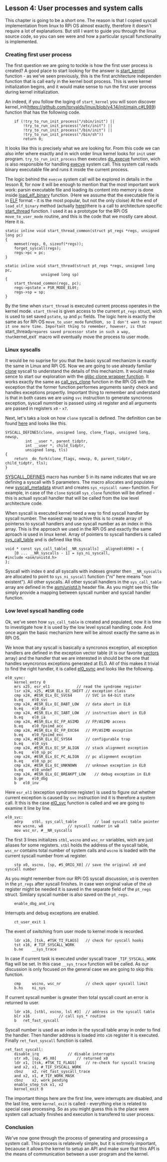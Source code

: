 ## Lesson 4: User processes and system calls 

This chapter is going to be a short one. The reason is that I copied syscall implementation from linux to RPi OS almost exactly, therefore it doesn't require a lot of explanations. But still I want to guide you through the linux source code, so you can see were and how a particular syscall functionality is implemented.

### Creating first user process

The first question we are going to tockle is how the first user process is created?  A good place to start looking for the answer is [start_kernel](https://github.com/torvalds/linux/blob/v4.14/init/main.c#L509) function - as we've seen previously, this is the first architecture independen function that is call early in the kernel boot process. This is were kernel initialization begins, and it would make sense to run the  first user process during kernel initialization.

An indeed, if you follow the loging of `start_kernel` you will soon discover kernel_init(https://github.com/torvalds/linux/blob/v4.14/init/main.c#L989) function that has the following code.

```
	if (!try_to_run_init_process("/sbin/init") ||
	    !try_to_run_init_process("/etc/init") ||
	    !try_to_run_init_process("/bin/init") ||
	    !try_to_run_init_process("/bin/sh"))
		return 0;
```

It looks like this is precisely what we are looking for. From this code we can also infer where exactly and in wich order linux kernel looks for `init` user program. `try_to_run_init_process` then executes [do_execve](https://github.com/torvalds/linux/blob/v4.14/fs/exec.c#L1837) function, wich is also responsible for handling [execve](http://man7.org/linux/man-pages/man2/execve.2.html) system call. This system call reads binary executable file and runs it inside the current process.

The logic behind the `execve` system call will be explored in details in the lesson 8, for now it will be enough to mention that the most important work work: parsin executable file and loading its content into memory is done inside [load_elf_binary](https://github.com/torvalds/linux/blob/v4.14/fs/binfmt_elf.c#L679) function. (Here we assume that the executable file is in [ELF](https://en.wikipedia.org/wiki/Executable_and_Linkable_Format) format - it is the most popular, but not the only cloise) At the end of `load_elf_binary` method (actually [here](https://github.com/torvalds/linux/blob/v4.14/fs/binfmt_elf.c#L1149))there is a call to architecture specific [start_thread](https://github.com/torvalds/linux/blob/v4.14/arch/arm64/include/asm/processor.h#L119) function. I used it as a prototype for the RPi OS `move_to_user_mode` routine, and this is the code that we mostly care about. Here it is.

```
static inline void start_thread_common(struct pt_regs *regs, unsigned long pc)
{
	memset(regs, 0, sizeof(*regs));
	forget_syscall(regs);
	regs->pc = pc;
}

static inline void start_thread(struct pt_regs *regs, unsigned long pc,
				unsigned long sp)
{
	start_thread_common(regs, pc);
	regs->pstate = PSR_MODE_EL0t;
	regs->sp = sp;
}
```

By the time when `start_thread` is executed  current process operates in the kernel mode. `start_thred` is given access to the current `pt_regs` struct, wich is used to set saved `pstate`, `sp` and `pc` fields. The logic here is exactly the same as for RPi OS `move_to_user_mode` function`, so I don't want to repeat it one more time. Important thing to remember, however, is that `start_thread` prepares saved processor state in such a way, that `kernel_exit` macro will eventually move the process to user mode.

###  Linux syscalls

It would be no suprise for you that the basic syscall mechanizm is exactly the same in Linux and RPi OS. Now we are going to use already familiar [clone](http://man7.org/linux/man-pages/man2/clone.2.html) syscall to understand the details of this mechanizm. It would make sence to start our exploration with the [glibc clone wrapper function](https://sourceware.org/git/?p=glibc.git;a=blob;f=sysdeps/unix/sysv/linux/aarch64/clone.S;h=e0653048259dd9a3d3eb3103ec2ae86acb43ef48;hb=HEAD#l35). It works exactly the same as [call_sys_clone](https://github.com/s-matyukevich/raspberry-pi-os/blob/master/src/lesson05/src/sys.S#L22) function in the RPi OS with the exception that the former function performes arguments sanity check and handles exceptions propertly. Important thing to remember and understand is that in both cases we are using `svc` instruction to generate syncronos exception, syscall nummber is passed using `x8` register and all arguments are passed in registers `x0` - `x7`.

Next, let's taks a look on how `clone` syscall is defined. The definition can be found [here](https://github.com/torvalds/linux/blob/v4.14/kernel/fork.c#L2153) and looks like this.

```
SYSCALL_DEFINE5(clone, unsigned long, clone_flags, unsigned long, newsp,
		 int __user *, parent_tidptr,
		 int __user *, child_tidptr,
		 unsigned long, tls)
{
	return _do_fork(clone_flags, newsp, 0, parent_tidptr, child_tidptr, tls);
}
```
[SYSCALL_DEFINE5](https://github.com/torvalds/linux/blob/v4.14/include/trace/syscall.h#L25) macro has number 5 in its name indicates that we are defining a syscall with 5 parameters.  The macro allocates and populates new [syscall_metadata](https://github.com/torvalds/linux/blob/v4.14/include/trace/syscall.h#L25) struct and creates `sys_<syscall name>` function. For example, in case of the `clone`  syscall `sys_clone` function will be defined - this is actuall syscall handler that will be called from the low level architecture code.

When syscall is executed kernel need a way to find syscall handler by syscall number. The easiest way to achive this is to create array of pointerss to syscall handlers and use syscall number as an index in this array. This is the approach we used in the RPi OS and exactly the same aproach is used in linux kenel. Array of pointers to syscall handlers is called [sys_call_table](https://github.com/torvalds/linux/blob/v4.14/arch/arm64/kernel/sys.c#L62) and is defined like this.

```
void * const sys_call_table[__NR_syscalls] __aligned(4096) = {
	[0 ... __NR_syscalls - 1] = sys_ni_syscall,
#include <asm/unistd.h>
};
``` 

Syscall with index `0` and all syscalls with indexes greater then `__NR_syscalls` are allocated to point to `sys_ni_syscall` function ("ni" here means "non existent"). All other syscalls. All other syscall handlers in the `sys_call_table` array are defined in the [asm/unistd.h](https://github.com/torvalds/linux/blob/v4.14/include/uapi/asm-generic/unistd.h) header file. As you might see this file simply provide a mapping between syscall number and syscall handler function.

### Low level syscall handling code

Ok, we've seen how `sys_call_table` is created and populated, now it is time to investigate how it is used by the low level syscall handling code. And once again the basic mechanizm here will be almost exactly the same as in RPi OS. 

We know that any syscall is basically a syncronos exception, all exception handlers are defined in the exception vector table (it is our favorite [vectors](https://github.com/torvalds/linux/blob/v4.14/arch/arm64/kernel/entry.S#L367) array) and the handler that we are interested in should be the one that handles seyncronos exceptions generated at EL0. All of this makes it trivial to find the right handler, it is called [el0_sync](https://github.com/torvalds/linux/blob/v4.14/arch/arm64/kernel/entry.S#L598) and looks like the following.

```
el0_sync:
	kernel_entry 0
	mrs	x25, esr_el1			// read the syndrome register
	lsr	x24, x25, #ESR_ELx_EC_SHIFT	// exception class
	cmp	x24, #ESR_ELx_EC_SVC64		// SVC in 64-bit state
	b.eq	el0_svc
	cmp	x24, #ESR_ELx_EC_DABT_LOW	// data abort in EL0
	b.eq	el0_da
	cmp	x24, #ESR_ELx_EC_IABT_LOW	// instruction abort in EL0
	b.eq	el0_ia
	cmp	x24, #ESR_ELx_EC_FP_ASIMD	// FP/ASIMD access
	b.eq	el0_fpsimd_acc
	cmp	x24, #ESR_ELx_EC_FP_EXC64	// FP/ASIMD exception
	b.eq	el0_fpsimd_exc
	cmp	x24, #ESR_ELx_EC_SYS64		// configurable trap
	b.eq	el0_sys
	cmp	x24, #ESR_ELx_EC_SP_ALIGN	// stack alignment exception
	b.eq	el0_sp_pc
	cmp	x24, #ESR_ELx_EC_PC_ALIGN	// pc alignment exception
	b.eq	el0_sp_pc
	cmp	x24, #ESR_ELx_EC_UNKNOWN	// unknown exception in EL0
	b.eq	el0_undef
	cmp	x24, #ESR_ELx_EC_BREAKPT_LOW	// debug exception in EL0
	b.ge	el0_dbg
	b	el0_inv
```

Here `esr_el1` (exception syndrome register) is used to figure out whether current exception is caused by `svc` instruction ind it is therefore a system call. It this is the case [el0_svc](https://github.com/torvalds/linux/blob/v4.14/arch/arm64/kernel/entry.S#L837) function is called and we are going to examine it line by line.

```
el0_svc:
	adrp	stbl, sys_call_table		// load syscall table pointer
	mov	wscno, w8			// syscall number in w8
	mov	wsc_nr, #__NR_syscalls
```

The first 3 lines initializes `stbl`, `wscno` and `wsc_nr` variables, wich are just aliases for some registers. `stbl` holds the address of the syscall table, `wsc_nr` contains total number of system calls and `wscno` is loaded with the current syscall number from `w8` register. 

```
	stp	x0, xscno, [sp, #S_ORIG_X0]	// save the original x0 and syscall number
```

As you might remember from our RPi OS syscall discussion, `x0` is overriten in the `pt_regs` after syscall finishes. In case wen original value of the `x0` register might be needed it is saved in the separate field of the `pt_regs` struct. Similary syscall number is also saved on the `pt_regs`.

```
	enable_dbg_and_irq
```

Interrupts and debug exceptions are enabled.

```
	ct_user_exit 1
``` 

The event of switching from user mode to kernel mode is recorded.

```
	ldr	x16, [tsk, #TSK_TI_FLAGS]	// check for syscall hooks
	tst	x16, #_TIF_SYSCALL_WORK
	b.ne	__sys_trace

```

In case if current task is executed under syscall tracer `_TIF_SYSCALL_WORK` flag will be set. In this case `__sys_trace` function will be called. As our discussion is only focused on the general case we are going to skip this function.

```
	cmp     wscno, wsc_nr			// check upper syscall limit
	b.hs	ni_sys
```

If current syscall number is greater then total syscall count an error is returned to user.

```
	ldr	x16, [stbl, xscno, lsl #3]	// address in the syscall table
	blr	x16				// call sys_* routine
	b	ret_fast_syscall
```

Syscall number is used as an index in the syscall table array in order to find the handler. Then handler address is loaded into `x16` register it is executed. Finally `ret_fast_syscall` function is called. 

```
ret_fast_syscall:
	disable_irq				// disable interrupts
	str	x0, [sp, #S_X0]			// returned x0
	ldr	x1, [tsk, #TSK_TI_FLAGS]	// re-check for syscall tracing
	and	x2, x1, #_TIF_SYSCALL_WORK
	cbnz	x2, ret_fast_syscall_trace
	and	x2, x1, #_TIF_WORK_MASK
	cbnz	x2, work_pending
	enable_step_tsk x1, x2
	kernel_exit 0
```
The important things here are the first line, were interrupts are disabled, and the last line, were `kernel_exit` is called - everything else is related to special case processing. So as you might guess this is the place were system call actually finishes and execution is transfered to user process.

### Conclusion

We've now gone through the process of generating and processing a system call. This process is relatevely simple, but it is extrmely important, becaouse it allows the kernel to setup an API and make sure that this API is the means of communication between a user program and the kernel.

